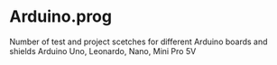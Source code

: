 Arduino.prog
============
Number of test and project scetches for different Arduino boards and shields
Arduino Uno, Leonardo, Nano, Mini Pro 5V
